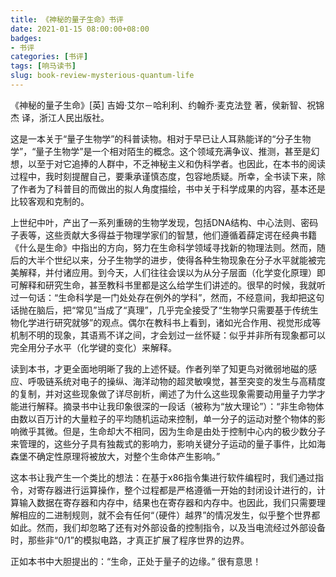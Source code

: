 ```yaml
---
title: 《神秘的量子生命》书评
date: 2021-01-15 08:00:00+08:00
badges:
- 书评
categories: [书评]
tags: [响马读书]
slug: book-review-mysterious-quantum-life
---
```


《神秘的量子生命》[英] 吉姆·艾尔－哈利利、约翰乔·麦克法登 著，侯新智、祝锦杰 译，浙江人民出版社。

这是一本关于“量子生物学”的科普读物。相对于早已让人耳熟能详的“分子生物学”，“量子生物学”是一个相对陌生的概念。这个领域充满争议、推测，甚至是幻想，以至于对它追捧的人群中，不乏神秘主义和伪科学者。也因此，在本书的阅读过程中，我时刻提醒自己，要秉承谨慎态度，包容地质疑。所幸，全书读下来，除了作者为了科普目的而做出的拟人角度描绘，书中关于科学成果的内容，基本还是比较客观和克制的。

上世纪中叶，产出了一系列重磅的生物学发现，包括DNA结构、中心法则、密码子表等，这些贡献大多得益于物理学家们的智慧，他们遵循着薛定谔在经典书籍《什么是生命》中指出的方向，努力在生命科学领域寻找新的物理法则。然而，随后的大半个世纪以来，分子生物学的进步，使得各种生物现象在分子水平就能被完美解释，并付诸应用。到今天，人们往往会误以为从分子层面（化学变化原理）即可解释和研究生命，甚至教科书里都是这么给学生们讲述的。很早的时候，我就听过一句话：“生命科学是一门处处存在例外的学科”，然而，不经意间，我却把这句话抛在脑后，把“常见”当成了“真理”，几乎完全接受了“生物学只需要基于传统生物化学进行研究就够”的观点。偶尔在教科书上看到，诸如光合作用、视觉形成等机制不明的现象，其语焉不详之间，才会划过一丝怀疑：似乎并非所有现象都可以完全用分子水平（化学键的变化）来解释。

读到本书，才更全面地明晰了我的上述怀疑。作者列举了知更鸟对微弱地磁的感应、呼吸链系统对电子的操纵、海洋动物的超灵敏嗅觉，甚至突变的发生与高精度的复制，并对这些现象做了详尽剖析，阐述了为什么这些现象需要动用量子力学才能进行解释。摘录书中让我印象很深的一段话（被称为“放大理论”）：“非生命物体由数以百万计的大量粒子的平均随机运动来控制，单一分子的运动对整个物体的影响微乎其微。但是，生命却大不相同，因为生命是由处于控制中心内的极少数分子来管理的，这些分子具有独裁式的影响力，影响关键分子运动的量子事件，比如海森堡不确定性原理将被放大，对整个生命体产生影响。”

这本书让我产生一个类比的想法：在基于x86指令集进行软件编程时，我们通过指令，对寄存器进行运算操作，整个过程都是严格遵循一开始的封闭设计进行的，计算输入数据在寄存器和内存中，结果也在寄存器和内存中。也因此，我们只需要理解相应的二进制规则，就不会有任何“（硬件）越界”的情况发生，似乎整个世界都如此。然而，我们却忽略了还有对外部设备的控制指令，以及当电流经过外部设备时，那些非“0/1”的模拟电路，才真正扩展了程序世界的边界。

正如本书中大胆提出的：“生命，正处于量子的边缘。” 很有意思！
